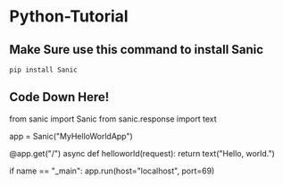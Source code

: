 # Python-Tutorial

## Make Sure use this command to install Sanic
```pip install Sanic```

## Code Down Here!
from sanic import Sanic
from sanic.response import text

app = Sanic("MyHelloWorldApp")

@app.get("/")
async def helloworld(request):
    return text("Hello, world.")


if name == "_main":
    app.run(host="localhost", port=69)
